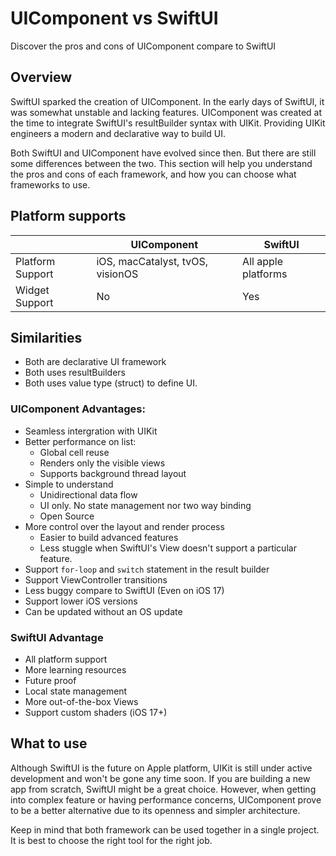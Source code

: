 # UIComponent vs SwiftUI

Discover the pros and cons of UIComponent compare to SwiftUI

## Overview

SwiftUI sparked the creation of UIComponent. In the early days of SwiftUI, it was somewhat unstable and lacking features. UIComponent was created at the time to integrate SwiftUI's resultBuilder syntax with UIKit. Providing UIKit engineers a modern and declarative way to build UI.

Both SwiftUI and UIComponent have evolved since then. But there are still some differences between the two. This section will help you understand the pros and cons of each framework, and how you can choose what frameworks to use.

## Platform supports
| | UIComponent | SwiftUI
| --- | --- | ---|
Platform Support |iOS, macCatalyst, tvOS, visionOS | All apple platforms
Widget Support | No | Yes

## Similarities
* Both are declarative UI framework
* Both uses resultBuilders
* Both uses value type (struct) to define UI.

### UIComponent Advantages:
* Seamless intergration with UIKit
* Better performance on list:
    * Global cell reuse
    * Renders only the visible views
    * Supports background thread layout
* Simple to understand
    * Unidirectional data flow
    * UI only. No state management nor two way binding
    * Open Source
* More control over the layout and render process
    * Easier to build advanced features
    * Less stuggle when SwiftUI's View doesn't support a particular feature.
* Support `for-loop` and `switch` statement in the result builder
* Support ViewController transitions
* Less buggy compare to SwiftUI (Even on iOS 17)
* Support lower iOS versions
* Can be updated without an OS update

### SwiftUI Advantage
* All platform support
* More learning resources
* Future proof
* Local state management
* More out-of-the-box Views
* Support custom shaders (iOS 17+)

## What to use
Although SwiftUI is the future on Apple platform, UIKit is still under active development and won't be gone any time soon. If you are building a new app from scratch, SwiftUI might be a great choice. However, when getting into complex feature or having performance concerns, UIComponent prove to be a better alternative due to its openness and simpler architecture. 

Keep in mind that both framework can be used together in a single project. It is best to choose the right tool for the right job.
